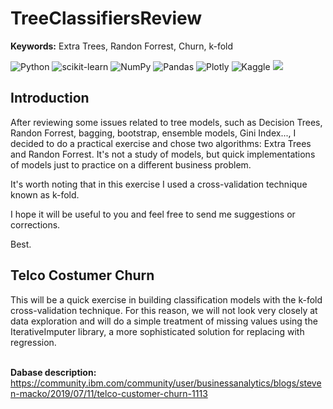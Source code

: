 # TreeClassifiersReview
**Keywords:** Extra Trees, Randon Forrest, Churn, k-fold

![Python](https://img.shields.io/badge/python-3670A0?style=for-the-badge&logo=python&logoColor=ffdd54)
![scikit-learn](https://img.shields.io/badge/scikit--learn-%23F7931E.svg?style=for-the-badge&logo=scikit-learn&logoColor=white)
![NumPy](https://img.shields.io/badge/numpy-%23013243.svg?style=for-the-badge&logo=numpy&logoColor=white)
![Pandas](https://img.shields.io/badge/pandas-%23150458.svg?style=for-the-badge&logo=pandas&logoColor=white)
![Plotly](https://img.shields.io/badge/Plotly-%233F4F75.svg?style=for-the-badge&logo=plotly&logoColor=white)
![Kaggle](https://img.shields.io/badge/Kaggle-035a7d?style=for-the-badge&logo=kaggle&logoColor=white)
![](https://api.visitorbadge.io/api/VisitorHit?user=samuel-haddad&repo=TreeClassifiersReview&countColor=#40e0d0)

## Introduction
After reviewing some issues related to tree models, such as Decision Trees, Randon Forrest, bagging, bootstrap, ensemble models, Gini Index..., I decided to do a practical exercise and chose two algorithms: Extra Trees and Randon Forrest. It's not a study of models, but quick implementations of models just to practice on a different business problem.

It's worth noting that in this exercise I used a cross-validation technique known as k-fold.

I hope it will be useful to you and feel free to send me suggestions or corrections.

Best.

## Telco Costumer Churn

This will be a quick exercise in building classification models with the k-fold cross-validation technique. For this reason, we will not look very closely at data exploration and will do a simple treatment of missing values using the IterativeImputer library, a more sophisticated solution for replacing with regression. <br>

<br>**Dabase description:**<br>
https://community.ibm.com/community/user/businessanalytics/blogs/steven-macko/2019/07/11/telco-customer-churn-1113

